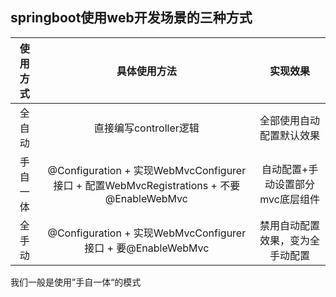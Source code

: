 ## springboot使用web开发场景的三种方式



| 使用方式 |                         具体使用方法                         |             实现效果             |
| :------: | :----------------------------------------------------------: | :------------------------------: |
|  全自动  |                    直接编写controller逻辑                    |     全部使用自动配置默认效果     |
| 手自一体 | @Configuration + 实现WebMvcConfigurer接口 + 配置WebMvcRegistrations + 不要@EnableWebMvc | 自动配置+手动设置部分mvc底层组件 |
|  全手动  | @Configuration + 实现WebMvcConfigurer接口 + 要@EnableWebMvc  | 禁用自动配置效果，变为全手动配置 |

我们一般是使用”手自一体“的模式
